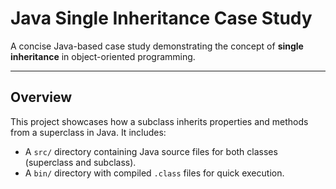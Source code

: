# Java Single Inheritance Case Study

A concise Java-based case study demonstrating the concept of **single inheritance** in object-oriented programming.

---

##  Overview

This project showcases how a subclass inherits properties and methods from a superclass in Java. It includes:

- A `src/` directory containing Java source files for both classes (superclass and subclass).
- A `bin/` directory with compiled `.class` files for quick execution.
